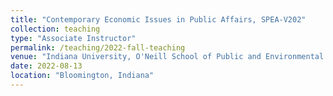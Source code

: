 ```yaml
---
title: "Contemporary Economic Issues in Public Affairs, SPEA-V202"
collection: teaching
type: "Associate Instructor"
permalink: /teaching/2022-fall-teaching
venue: "Indiana University, O'Neill School of Public and Environmental Affairs"
date: 2022-08-13
location: "Bloomington, Indiana"
---
```


